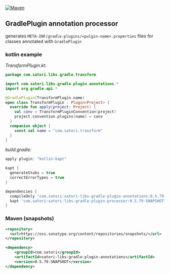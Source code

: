 [![Maven](https://img.shields.io/nexus/s/https/oss.sonatype.org/com.satori/satori-libs-gradle-plugin-annotations.svg)](https://oss.sonatype.org/content/repositories/snapshots/com/satori/satori-libs-gradle-plugin-annotations/0.5.79-SNAPSHOT/)
## GradlePlugin annotation processor 

generates `META-INF/gradle-plugins/<pulgin-name>.properties` files for classes annotated with `GradlePlugin`  



### kotlin example
*TransformPlugin.kt:*
```kotlin
package com.satori.libs.gradle.transform

import com.satori.libs.gradle.plugin.annotations.*
import org.gradle.api.*

@GradlePlugin(TransformPlugin.name)
open class TransformPlugin : Plugin<Project> {
  override fun apply(project: Project) {
    val conv = TransformPluginConvention(project)
    project.convention.plugins[name] = conv
  }
  companion object {
    const val name = "com.satori.transform"
  }
}
```

*build.gradle:*
```gradle
apply plugin: "kotlin-kapt"

kapt {
  generateStubs = true
  correctErrorTypes = true
}

dependencies {
  compileOnly "com.satori:satori-libs-gradle-plugin-annotations:0.5.79-SNAPSHOT"
  kapt "com.satori:satori-libs-gradle-plugin-processor:0.5.79-SNAPSHOT"
}
```


### Maven (snapshots)
```xml
<repository>
  <url>https://oss.sonatype.org/content/repositories/snapshots/</url>
</repository>
```
```xml
<dependency>
    <groupId>com.satori</groupId>
    <artifactId>satori-libs-gradle-plugin-annotations</artifactId>
    <version>0.5.79-SNAPSHOT</version>
</dependency>
```
